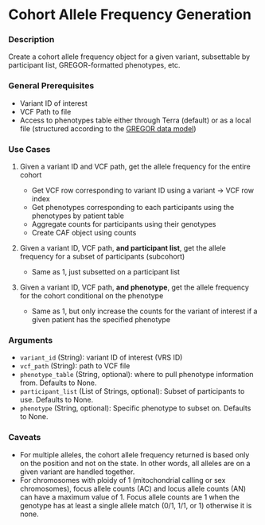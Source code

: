 # Cohort Allele Frequency Generation

### Description
Create a cohort allele frequency object for a given variant, subsettable by participant list, GREGOR-formatted phenotypes, etc.

### General Prerequisites
- Variant ID of interest
- VCF Path to file
- Access to phenotypes table either through Terra (default) or as a local file (structured according to the [GREGOR data model](https://gregorconsortium.org/data-model))

### Use Cases
1. Given a variant ID and VCF path, get the allele frequency for the entire cohort
   - Get VCF row corresponding to variant ID using a variant -> VCF row index
   - Get phenotypes corresponding to each participants using the phenotypes by patient table
   - Aggregate counts for participants using their genotypes
   - Create CAF object using counts

2. Given a variant ID, VCF path, **and participant list**, get the allele frequency for a subset of participants (subcohort)
   - Same as 1, just subsetted on a participant list

3. Given a variant ID, VCF path, **and phenotype**, get the allele frequency for the cohort conditional on the phenotype
   - Same as 1, but only increase the counts for the variant of interest if a given patient has the specified phenotype

### Arguments
 - `variant_id` (String): variant ID of interest (VRS ID)
 - `vcf_path` (String): path to VCF file
 - `phenotype_table` (String, optional): where to pull phenotype information from. Defaults to None.
 - `participant_list` (List of Strings, optional): Subset of participants to use. Defaults to None.
 - `phenotype` (String, optional): Specific phenotype to subset on. Defaults to None.

### Caveats
- For multiple alleles, the cohort allele frequency returned is based only on the position and not on the state. In other words, all alleles are on a given variant are handled together.
- For chromosomes with ploidy of 1 (mitochondrial calling or sex chromosomes), focus allele counts (AC) and locus allele counts (AN) can have a maximum value of 1. Focus allele counts are 1 when the genotype has at least a single allele match (0/1, 1/1, or 1) otherwise it is none.
